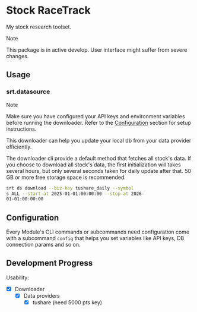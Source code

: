 # Stock RaceTrack

My stock research toolset.

> [!NOTE]
> This package is in active develop. User interface might suffer from severe changes.

## Usage

### srt.datasource

> [!NOTE]
> Make sure you have configured your API keys and environment variables before running the downloader. Refer to the [Configuration](#configuration) section for setup instructions.

This downloader can help you update your local db from your data provider efficiently.

The downloader cli provide a default method that fetches all stock's data. If you choose to download all stock's data, the first initialization will takes several hours, but only several seconds taken for daily update after that. 50 GB or more free storage space is recommended.


```bash
srt ds download --biz-key tushare_daily --symbol
s ALL --start-at 2025-01-01:00:00:00 --stop-at 2026-
01-01:00:00:00
```

## Configuration

Every Module's CLI commands or subcommands need configuration come with a subcommand `config` that helps you set variables like API keys, DB connection params and so on.

## Development Progress

Usability:

- [x] Downloader
  - [x] Data providers
    - [x] tushare (need 5000 pts key)

